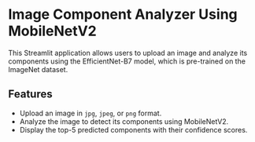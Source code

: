 # Image Component Analyzer Using MobileNetV2

This Streamlit application allows users to upload an image and analyze its components using the EfficientNet-B7 model, which is pre-trained on the ImageNet dataset.

## Features
- Upload an image in `jpg`, `jpeg`, or `png` format.
- Analyze the image to detect its components using MobileNetV2.
- Display the top-5 predicted components with their confidence scores.



